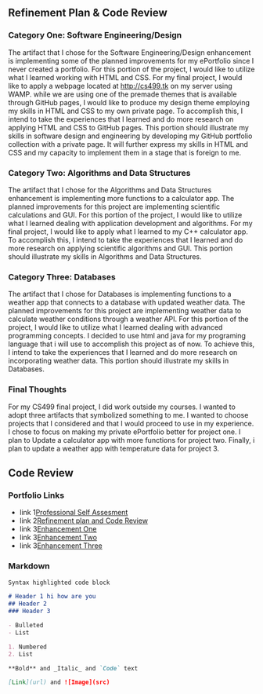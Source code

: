 

## Refinement Plan & Code Review
### Category One: Software Engineering/Design

The artifact that I chose for the Software Engineering/Design enhancement is implementing some of the planned improvements for my ePortfolio since I never created a portfolio.  For this portion of the project, I would like to utilize what I learned working with HTML and CSS. For my final project, I would like to apply a webpage located at http://cs499.tk on my server using WAMP.  while we are using one of the premade themes that is available through GitHub pages, I would like to produce my design theme employing my skills in HTML and CSS to my own private page.  To accomplish this, I intend to take the experiences that I learned and do more research on applying HTML and CSS to GitHub pages. This portion should illustrate my skills in software design and engineering by developing my GitHub portfolio collection with a private page. It will further express my skills in HTML and CSS and my capacity to implement them in a stage that is foreign to me.

### Category Two: Algorithms and Data Structures

The artifact that I chose for the Algorithms and Data Structures enhancement is implementing more functions to a calculator app. The planned improvements for this project are implementing scientific calculations and GUI. For this portion of the project, I would like to utilize what I learned dealing with application development and algorithms. For my final project, I would like to apply what I learned to my C++ calculator app. To accomplish this, I intend to take the experiences that I learned and do more research on applying scientific algorithms and GUI. This portion should illustrate my skills in Algorithms and Data Structures. 

### Category Three: Databases

The artifact that I chose for Databases is implementing functions to a weather app that connects to a database with updated weather data. The planned improvements for this project are implementing weather data to calculate weather conditions through a weather API.  For this portion of the project, I would like to utilize what I learned dealing with advanced programming concepts.  I decided to use html and java for my programing language that i will use to accomplish this project as of now. To achieve this, I intend to take the experiences that I learned and do more research on incorporating weather data. This portion should illustrate my skills in Databases.

### Final Thoughts

For my CS499 final project, I did work outside my courses.  I wanted to adopt three artifacts that symbolized something to me.  I wanted to choose projects that I considered and that I would proceed to use in my experience.  I chose to focus on making my private ePortfolio better for project one.  I plan to Update a calculator app with more functions for project two.  Finally, i plan to update a weather app with temperature data for project 3.










## Code Review










### Portfolio Links

- link 1[Professional Self Assesment](https://shahzadsataralikhan.github.io/ShahzadSatarAlikhan/index)
- link 2[Refinement plan and Code Review](https://shahzadsataralikhan.github.io/ShahzadSatarAlikhan/refine)
- link 3[Enhancement One](https://shahzadsataralikhan.github.io/ShahzadSatarAlikhan/e1)
- link 3[Enhancement Two](https://shahzadsataralikhan.github.io/ShahzadSatarAlikhan/e2)
- link 3[Enhancement Three](https://shahzadsataralikhan.github.io/ShahzadSatarAlikhan/e3)


### Markdown



```markdown
Syntax highlighted code block

# Header 1 hi how are you
## Header 2
### Header 3

- Bulleted
- List

1. Numbered
2. List

**Bold** and _Italic_ and `Code` text

[Link](url) and ![Image](src)
```

